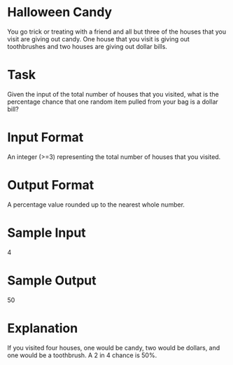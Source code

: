 # Halloween Candy
You go trick or treating with a friend and all but three of the houses that you visit are giving out candy. One house that you visit is giving out toothbrushes and two houses are giving out dollar bills. 

# Task
Given the input of the total number of houses that you visited, what is the percentage chance that one random item pulled from your bag is a dollar bill? 

# Input Format 
An integer (>=3) representing the total number of houses that you visited. 

# Output Format
A percentage value rounded up to the nearest whole number.

# Sample Input
4

# Sample Output 
50

# Explanation 
If you visited four houses, one would be candy, two would be dollars, and one would be a toothbrush. A 2 in 4 chance is 50%.
